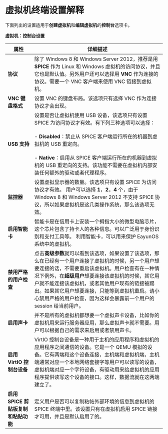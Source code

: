 # 虚拟机终端设置解释

下面列出的设置适用于**创建虚拟机**和**编辑虚拟机**的**控制台**选项卡。


**虚拟机：控制台设置**

|属性|详细描述|
|----|--------|
|**协议**|除了 Windows 8 和 Windows Server 2012，推荐是用 **SPICE** 作为 Linux 和 Windows 虚拟机的访问协议，并且它也是默认值。另外用户还可以选择用 **VNC** 作为连接的协议。需要一个 VNC 客户端来使用 VNC 链接到虚拟机。|
|**VNC 键盘格式**|设置 VNC 的键盘布局。该选项只有选择 VNC 作为连接协议才会出现。|
|**USB 支持**|设置是否让虚拟机使用 USB 设备，该选项只有设置 SPICE 为访问协议才有效。有下列三种选项可以选择：<br/><br/> - **Disabled**：禁止从 SPICE 客户端运行所在的机器到虚拟机的 USB 重定向。<br/><br/> - **Native**：启用从 SPICE 客户端运行所在的机器到虚拟机的 USB 重定向的支持。该功能不需要在虚拟机内部安装任何额外的驱动或者代理程序。|
|**监控器**|设置虚拟显示器的数量。该选项只有设置 SPICE 为访问协议才有效。 用户可以选择 **1**，**2**，**4** 个，由于 Windows 8 和 Windows Server 2012 不支持 SPICE 协议，所以如果虚拟机是这几类操作系统，那么该选项无效。|
|**启用智能卡**|智能卡是在信用卡上安装一个拇指大小的微型电脑芯片，这个芯片包含了持卡人的各种信息。可以广泛用于身份识别和支付工具等。 利用智能卡，可以用来保护 EayunOS 系统中的虚拟机。|
|**禁用严格的用户检查**|点击**高级参数**就可以看到该选项，如果设置了该选项，那么在已经有一个用户连接了虚拟机的时候，另一个用户想要连接的话，不需要重启该虚拟机。用户检查有在一种情况下例外，在**超级用户**想要连接该虚拟机的时候，其它用户就不能连接该虚拟机，或者其他用户现有的链接被踢出。如果其它用户想要连接，只能等到虚拟机重启。请小心禁用严格的用户检查，因为这样会暴露前一个用户的 session 给当前用户。|
|**启用声卡**|并不是所有的虚拟机都想要一个虚拟声卡设备，比如你的虚拟机用来运行服务器应用，那么虚拟声卡就不需要。用户可以根据自己的需求来启用或者禁用声卡。|
|**启用 VirtIO 控制台设备**|VirtIO 控制台设备是一种用于主机的应用程序和虚拟机的应用程序之间通信的设备。它是一个 QEMU 模拟的设备。它有两端和这个设备连接，主机端和虚拟机端，主机端通常对应一个本地网络套接字等用户可以读写的设备，虚拟机端对应一个字符设备，有驱动用来给虚拟机的应用程序提供读写这个设备的接口。这样，数据流就在这两端建立了。|
|**启用 SPICE 剪贴板复制和粘贴功能**|定义用户是否可以复制粘帖外部环境的信息到虚拟机的 SPICE 终端中里。该设置只有在虚拟机启用 SPICE 链接才可用，并且是默认启用了的。|
